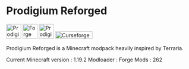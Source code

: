 Prodigium Reforged 
======

<a href="https://discord.gg/FDwY6GN4F5"><img src="https://raw.githubusercontent.com/intergrav/devins-badges/v3/assets/compact-minimal/social/discord-plural_46h.png" alt="Prodigium Reforged Discord"  width="40" height="40"></a>
<img src="https://raw.githubusercontent.com/intergrav/devins-badges/v3/assets/compact-minimal/supported/forge_46h.png" alt="Forge modpack"  width="40" height="40">
<a href="https://www.youtube.com/watch?v=V_MEtN6O_Ho"><img src="https://raw.githubusercontent.com/intergrav/devins-badges/v3/assets/compact-minimal/social/youtube-singular_46h.png" alt="Prodigium Reforged Youtube"  width="40" height="40"></a>
<a href="https://www.curseforge.com/minecraft/modpacks/prodigium-reforged"><img src="http://cf.way2muchnoise.eu/700732.svg" alt="Curseforge project"  width="100" height="20"></a>

Prodigium Reforged is a Minecraft modpack heavily inspired by Terraria.

Current Minecraft version : 1.19.2
Modloader : Forge
Mods : 262

